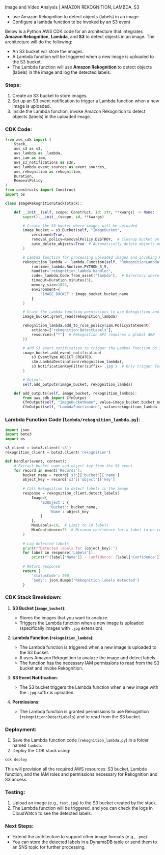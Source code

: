 Image and Video Analysis | AMAZON REKOGNITION, LAMBDA, S3

- use Amazon Rekognition to detect objects (labels) in an image
- Configure a lambda function to be invoked by an S3 event

Below is a Python AWS CDK code for an architecture that integrates **Amazon Rekognition**, **Lambda**, and **S3** to detect objects in an image. The architecture will do the following:

- An S3 bucket will store the images.
- A Lambda function will be triggered when a new image is uploaded to the S3 bucket.
- The Lambda function will use **Amazon Rekognition** to detect objects (labels) in the image and log the detected labels.

### Steps:
1. Create an S3 bucket to store images.
2. Set up an S3 event notification to trigger a Lambda function when a new image is uploaded.
3. Inside the Lambda function, invoke Amazon Rekognition to detect objects (labels) in the uploaded image.

### CDK Code:

```python
from aws_cdk import (
    Stack,
    aws_s3 as s3,
    aws_lambda as _lambda,
    aws_iam as iam,
    aws_s3_notifications as s3n,
    aws_lambda_event_sources as event_sources,
    aws_rekognition as rekognition,
    Duration,
    RemovalPolicy
)
from constructs import Construct
import os

class ImageRekognitionStack(Stack):

    def __init__(self, scope: Construct, id: str, **kwargs) -> None:
        super().__init__(scope, id, **kwargs)

        # Create the S3 bucket where images will be uploaded
        image_bucket = s3.Bucket(self, "ImageBucket",
            versioned=True,
            removal_policy=RemovalPolicy.DESTROY,  # Cleanup bucket on stack deletion
            auto_delete_objects=True  # Automatically delete objects on bucket removal
        )

        # Lambda function for processing uploaded images and invoking Rekognition
        rekognition_lambda = _lambda.Function(self, "RekognitionLambda",
            runtime=_lambda.Runtime.PYTHON_3_9,
            handler="rekognition_lambda.handler",
            code=_lambda.Code.from_asset("lambda"),  # Directory where the lambda code is stored
            timeout=Duration.minutes(5),
            memory_size=1024,
            environment={
                'IMAGE_BUCKET': image_bucket.bucket_name
            }
        )

        # Grant the Lambda function permissions to use Rekognition and access the S3 bucket
        image_bucket.grant_read(rekognition_lambda)

        rekognition_lambda.add_to_role_policy(iam.PolicyStatement(
            actions=["rekognition:DetectLabels"],
            resources=["*"]  # Rekognition API requires a global ARN
        ))

        # Add S3 event notification to trigger the Lambda function on image uploads
        image_bucket.add_event_notification(
            s3.EventType.OBJECT_CREATED,
            s3n.LambdaDestination(rekognition_lambda),
            s3.NotificationKeyFilter(suffix='.jpg')  # Only trigger for JPG images (you can extend to .png etc.)
        )

        # Outputs
        self.add_outputs(image_bucket, rekognition_lambda)

    def add_outputs(self, image_bucket, rekognition_lambda):
        from aws_cdk import CfnOutput
        CfnOutput(self, "ImageBucketName", value=image_bucket.bucket_name)
        CfnOutput(self, "LambdaFunctionArn", value=rekognition_lambda.function_arn)


```

### Lambda Function Code (`lambda/rekognition_lambda.py`):

```python
import json
import boto3
import os

s3_client = boto3.client('s3')
rekognition_client = boto3.client('rekognition')

def handler(event, context):
    # Extract bucket name and object key from the S3 event
    for record in event['Records']:
        bucket_name = record['s3']['bucket']['name']
        object_key = record['s3']['object']['key']
        
        # Call Rekognition to detect labels in the image
        response = rekognition_client.detect_labels(
            Image={
                'S3Object': {
                    'Bucket': bucket_name,
                    'Name': object_key
                }
            },
            MaxLabels=10,  # Limit to 10 labels
            MinConfidence=75  # Minimum confidence for a label to be returned
        )
        
        # Log detected labels
        print(f"Detected labels for {object_key}:")
        for label in response['Labels']:
            print(f"{label['Name']} - Confidence: {label['Confidence']}%")
        
        # Return response
        return {
            'statusCode': 200,
            'body': json.dumps('Rekognition labels detected')
        }
```

### CDK Stack Breakdown:

1. **S3 Bucket (`image_bucket`)**: 
   - Stores the images that you want to analyze.
   - Triggers the Lambda function when a new image is uploaded (specifically images with `.jpg` extension).

2. **Lambda Function (`rekognition_lambda`)**:
   - The Lambda function is triggered when a new image is uploaded to the S3 bucket.
   - It uses Amazon Rekognition to analyze the image and detect labels.
   - The function has the necessary IAM permissions to read from the S3 bucket and invoke Rekognition.

3. **S3 Event Notification**:
   - The S3 bucket triggers the Lambda function when a new image with the `.jpg` suffix is uploaded.

4. **Permissions**:
   - The Lambda function is granted permissions to use Rekognition (`rekognition:DetectLabels`) and to read from the S3 bucket.

### Deployment:

1. Save the Lambda function code (`rekognition_lambda.py`) in a folder named `lambda`.
2. Deploy the CDK stack using:

```bash
cdk deploy
```

This will provision all the required AWS resources: S3 bucket, Lambda function, and the IAM roles and permissions necessary for Rekognition and S3 access.

### Testing:

1. Upload an image (e.g., `test.jpg`) to the S3 bucket created by the stack.
2. The Lambda function will be triggered, and you can check the logs in CloudWatch to see the detected labels.

### Next Steps:

- Extend the architecture to support other image formats (e.g., `.png`).
- You can store the detected labels in a DynamoDB table or send them to an SNS topic for further processing.
